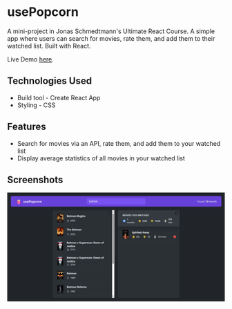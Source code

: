 # usePopcorn

A mini-project in Jonas Schmedtmann's Ultimate React Course. A simple app where users can search for movies, rate them, and add them to their watched list. Built with React.

Live Demo [here](https://usepopcorn-jmgf.netlify.app/).

## Technologies Used

- Build tool - Create React App
- Styling - CSS

## Features

- Search for movies via an API, rate them, and add them to your watched list
- Display average statistics of all movies in your watched list

## Screenshots

![usePopcorn screenshot](./public/screenshots/usepopcorn-ss.png)
